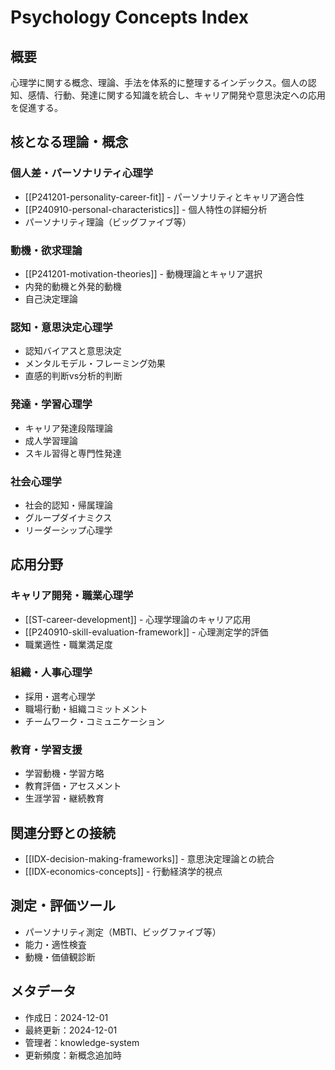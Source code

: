 # Psychology Concepts Index

## 概要
心理学に関する概念、理論、手法を体系的に整理するインデックス。個人の認知、感情、行動、発達に関する知識を統合し、キャリア開発や意思決定への応用を促進する。

## 核となる理論・概念

### 個人差・パーソナリティ心理学
- [[P241201-personality-career-fit]] - パーソナリティとキャリア適合性
- [[P240910-personal-characteristics]] - 個人特性の詳細分析
- パーソナリティ理論（ビッグファイブ等）

### 動機・欲求理論
- [[P241201-motivation-theories]] - 動機理論とキャリア選択
- 内発的動機と外発的動機
- 自己決定理論

### 認知・意思決定心理学
- 認知バイアスと意思決定
- メンタルモデル・フレーミング効果
- 直感的判断vs分析的判断

### 発達・学習心理学
- キャリア発達段階理論
- 成人学習理論
- スキル習得と専門性発達

### 社会心理学
- 社会的認知・帰属理論
- グループダイナミクス
- リーダーシップ心理学

## 応用分野

### キャリア開発・職業心理学
- [[ST-career-development]] - 心理学理論のキャリア応用
- [[P240910-skill-evaluation-framework]] - 心理測定学的評価
- 職業適性・職業満足度

### 組織・人事心理学
- 採用・選考心理学
- 職場行動・組織コミットメント
- チームワーク・コミュニケーション

### 教育・学習支援
- 学習動機・学習方略
- 教育評価・アセスメント
- 生涯学習・継続教育

## 関連分野との接続
- [[IDX-decision-making-frameworks]] - 意思決定理論との統合
- [[IDX-economics-concepts]] - 行動経済学的視点

## 測定・評価ツール
- パーソナリティ測定（MBTI、ビッグファイブ等）
- 能力・適性検査
- 動機・価値観診断

## メタデータ
- 作成日：2024-12-01
- 最終更新：2024-12-01
- 管理者：knowledge-system
- 更新頻度：新概念追加時